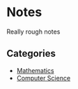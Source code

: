 # Notes
Really rough notes

## Categories
- [Mathematics](./math/README.md)
- [Computer Science](./cs/README.md)
